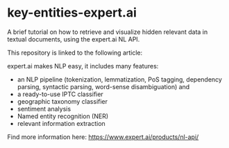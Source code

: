 # key-entities-expert.ai
A brief tutorial on how to retrieve and visualize hidden relevant data in textual documents, using the expert.ai NL API.

This repository is linked to the following article:


expert.ai makes NLP easy, it includes many features:
- an NLP pipeline (tokenization, lemmatization, PoS tagging, dependency parsing, syntactic parsing, word-sense disambiguation) and 
- a ready-to-use IPTC classifier
- geographic taxonomy classifier
- sentiment analysis
- Named entity recognition (NER)
- relevant information extraction

Find more information here:
https://www.expert.ai/products/nl-api/
